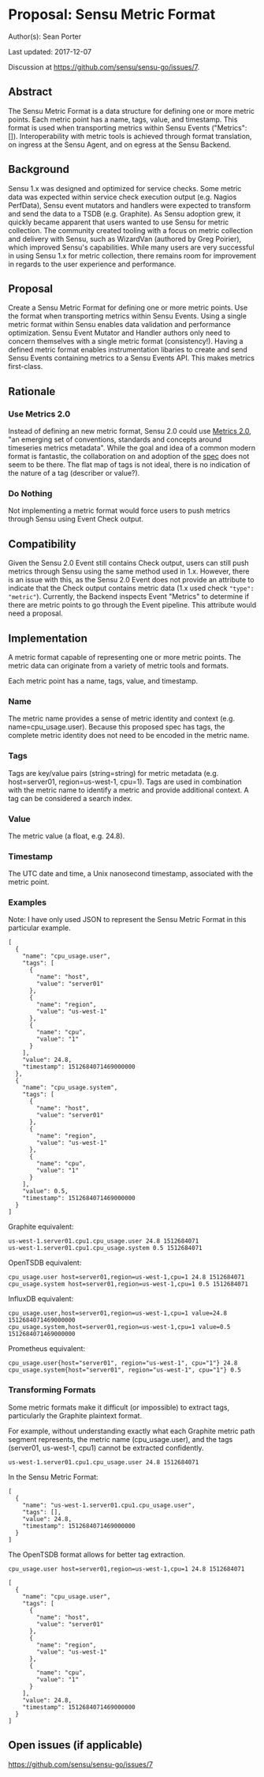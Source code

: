 # Proposal: Sensu Metric Format

Author(s): Sean Porter

Last updated: 2017-12-07

Discussion at https://github.com/sensu/sensu-go/issues/7.

## Abstract

The Sensu Metric Format is a data structure for defining one or more metric points. Each metric point has a name, tags, value, and timestamp. This format is used when transporting metrics within Sensu Events ("Metrics": []). Interoperability with metric tools is achieved through format translation, on ingress at the Sensu Agent, and on egress at the Sensu Backend.

## Background

Sensu 1.x was designed and optimized for service checks. Some metric data was expected within service check execution output (e.g. Nagios PerfData), Sensu event mutators and handlers were expected to transform and send the data to a TSDB (e.g. Graphite). As Sensu adoption grew, it quickly became apparent that users wanted to use Sensu for metric collection. The community created tooling with a focus on metric collection and delivery with Sensu, such as WizardVan (authored by Greg Poirier), which improved Sensu's capabilities. While many users are very successful in using Sensu 1.x for metric collection, there remains room for improvement in regards to the user experience and performance.

## Proposal

Create a Sensu Metric Format for defining one or more metric points. Use the format when transporting metrics within Sensu Events. Using a single metric format within Sensu enables data validation and performance optimization. Sensu Event Mutator and Handler authors only need to concern themselves with a single metric format (consistency!). Having a defined metric format enables instrumentation libaries to create and send Sensu Events containing metrics to a Sensu Events API. This makes metrics first-class.

## Rationale

### Use Metrics 2.0

Instead of defining an new metric format, Sensu 2.0 could use [Metrics 2.0](http://metrics20.org/), "an emerging set of conventions, standards and concepts around timeseries metrics metadata". While the goal and idea of a common modern format is fantastic, the collaboration on and adoption of the [spec](http://metrics20.org/spec/) does not seem to be there. The flat map of tags is not ideal, there is no indication of the nature of a tag (describer or value?).

### Do Nothing

Not implementing a metric format would force users to push metrics through Sensu using Event Check output.

## Compatibility

Given the Sensu 2.0 Event still contains Check output, users can still push metrics through Sensu using the same method used in 1.x. However, there is an issue with this, as the Sensu 2.0 Event does not provide an attribute to indicate that the Check output contains metric data (1.x used check `"type": "metric"`). Currently, the Backend inspects Event "Metrics" to determine if there are metric points to go through the Event pipeline. This attribute would need a proposal.

## Implementation

A metric format capable of representing one or more metric points. The metric data can originate from a variety of metric tools and formats.

Each metric point has a name, tags, value, and timestamp.

### Name

The metric name provides a sense of metric identity and context (e.g. name=cpu_usage.user). Because this proposed spec has tags, the complete metric identity does not need to be encoded in the metric name.

### Tags

Tags are key/value pairs (string=string) for metric metadata (e.g. host=server01, region=us-west-1, cpu=1). Tags are used in combination with the metric name to identify a metric and provide additional context. A tag can be considered a search index.

### Value

The metric value (a float, e.g. 24.8).

### Timestamp

The UTC date and time, a Unix nanosecond timestamp, associated with the metric point.

### Examples

Note: I have only used JSON to represent the Sensu Metric Format in this particular example.

```
[
  {
    "name": "cpu_usage.user",
    "tags": [
      {
        "name": "host",
        "value": "server01"
      },
      {
        "name": "region",
        "value": "us-west-1"
      },
      {
        "name": "cpu",
        "value": "1"
      }
    ],
    "value": 24.8,
    "timestamp": 1512684071469000000
  },
  {
    "name": "cpu_usage.system",
    "tags": [
      {
        "name": "host",
        "value": "server01"
      },
      {
        "name": "region",
        "value": "us-west-1"
      },
      {
        "name": "cpu",
        "value": "1"
      }
    ],
    "value": 0.5,
    "timestamp": 1512684071469000000
  }
]
```

Graphite equivalent:

```
us-west-1.server01.cpu1.cpu_usage.user 24.8 1512684071
us-west-1.server01.cpu1.cpu_usage.system 0.5 1512684071
```

OpenTSDB equivalent:

```
cpu_usage.user host=server01,region=us-west-1,cpu=1 24.8 1512684071
cpu_usage.system host=server01,region=us-west-1,cpu=1 0.5 1512684071
```

InfluxDB equivalent:

```
cpu_usage.user,host=server01,region=us-west-1,cpu=1 value=24.8 1512684071469000000
cpu_usage.system,host=server01,region=us-west-1,cpu=1 value=0.5 1512684071469000000
```

Prometheus equivalent:

```
cpu_usage.user{host="server01", region="us-west-1", cpu="1"} 24.8
cpu_usage.system{host="server01", region="us-west-1", cpu="1"} 0.5
```

### Transforming Formats

Some metric formats make it difficult (or impossible) to extract tags, particularly the Graphite plaintext format.

For example, without understanding exactly what each Graphite metric path segment represents, the metric name (cpu_usage.user), and the tags (server01, us-west-1, cpu1) cannot be extracted confidently.

```
us-west-1.server01.cpu1.cpu_usage.user 24.8 1512684071
```

In the Sensu Metric Format:

```
[
  {
    "name": "us-west-1.server01.cpu1.cpu_usage.user",
    "tags": [],
    "value": 24.8,
    "timestamp": 1512684071469000000
  }
]
```

The OpenTSDB format allows for better tag extraction.

```
cpu_usage.user host=server01,region=us-west-1,cpu=1 24.8 1512684071
```

```
[
  {
    "name": "cpu_usage.user",
    "tags": [
      {
        "name": "host",
        "value": "server01"
      },
      {
        "name": "region",
        "value": "us-west-1"
      },
      {
        "name": "cpu",
        "value": "1"
      }
    ],
    "value": 24.8,
    "timestamp": 1512684071469000000
  }
]
```

## Open issues (if applicable)

https://github.com/sensu/sensu-go/issues/7
